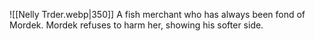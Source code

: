 ![[Nelly Trder.webp|350]]
A fish merchant who has always been fond of Mordek. Mordek refuses to harm her, showing his softer side.